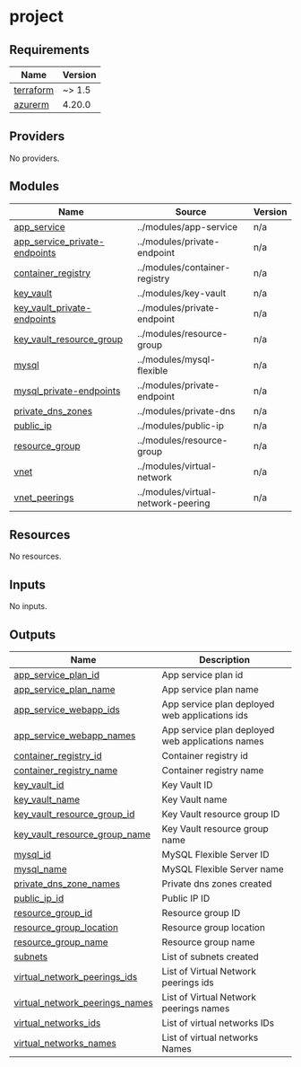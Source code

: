 # project

<!-- BEGINNING OF PRE-COMMIT-TERRAFORM DOCS HOOK -->
## Requirements

| Name | Version |
|------|---------|
| <a name="requirement_terraform"></a> [terraform](#requirement\_terraform) | ~> 1.5 |
| <a name="requirement_azurerm"></a> [azurerm](#requirement\_azurerm) | 4.20.0 |

## Providers

No providers.

## Modules

| Name | Source | Version |
|------|--------|---------|
| <a name="module_app_service"></a> [app\_service](#module\_app\_service) | ../modules/app-service | n/a |
| <a name="module_app_service_private-endpoints"></a> [app\_service\_private-endpoints](#module\_app\_service\_private-endpoints) | ../modules/private-endpoint | n/a |
| <a name="module_container_registry"></a> [container\_registry](#module\_container\_registry) | ../modules/container-registry | n/a |
| <a name="module_key_vault"></a> [key\_vault](#module\_key\_vault) | ../modules/key-vault | n/a |
| <a name="module_key_vault_private-endpoints"></a> [key\_vault\_private-endpoints](#module\_key\_vault\_private-endpoints) | ../modules/private-endpoint | n/a |
| <a name="module_key_vault_resource_group"></a> [key\_vault\_resource\_group](#module\_key\_vault\_resource\_group) | ../modules/resource-group | n/a |
| <a name="module_mysql"></a> [mysql](#module\_mysql) | ../modules/mysql-flexible | n/a |
| <a name="module_mysql_private-endpoints"></a> [mysql\_private-endpoints](#module\_mysql\_private-endpoints) | ../modules/private-endpoint | n/a |
| <a name="module_private_dns_zones"></a> [private\_dns\_zones](#module\_private\_dns\_zones) | ../modules/private-dns | n/a |
| <a name="module_public_ip"></a> [public\_ip](#module\_public\_ip) | ../modules/public-ip | n/a |
| <a name="module_resource_group"></a> [resource\_group](#module\_resource\_group) | ../modules/resource-group | n/a |
| <a name="module_vnet"></a> [vnet](#module\_vnet) | ../modules/virtual-network | n/a |
| <a name="module_vnet_peerings"></a> [vnet\_peerings](#module\_vnet\_peerings) | ../modules/virtual-network-peering | n/a |

## Resources

No resources.

## Inputs

No inputs.

## Outputs

| Name | Description |
|------|-------------|
| <a name="output_app_service_plan_id"></a> [app\_service\_plan\_id](#output\_app\_service\_plan\_id) | App service plan id |
| <a name="output_app_service_plan_name"></a> [app\_service\_plan\_name](#output\_app\_service\_plan\_name) | App service plan name |
| <a name="output_app_service_webapp_ids"></a> [app\_service\_webapp\_ids](#output\_app\_service\_webapp\_ids) | App service plan deployed web applications ids |
| <a name="output_app_service_webapp_names"></a> [app\_service\_webapp\_names](#output\_app\_service\_webapp\_names) | App service plan deployed web applications names |
| <a name="output_container_registry_id"></a> [container\_registry\_id](#output\_container\_registry\_id) | Container registry id |
| <a name="output_container_registry_name"></a> [container\_registry\_name](#output\_container\_registry\_name) | Container registry name |
| <a name="output_key_vault_id"></a> [key\_vault\_id](#output\_key\_vault\_id) | Key Vault ID |
| <a name="output_key_vault_name"></a> [key\_vault\_name](#output\_key\_vault\_name) | Key Vault name |
| <a name="output_key_vault_resource_group_id"></a> [key\_vault\_resource\_group\_id](#output\_key\_vault\_resource\_group\_id) | Key Vault resource group ID |
| <a name="output_key_vault_resource_group_name"></a> [key\_vault\_resource\_group\_name](#output\_key\_vault\_resource\_group\_name) | Key Vault resource group name |
| <a name="output_mysql_id"></a> [mysql\_id](#output\_mysql\_id) | MySQL Flexible Server ID |
| <a name="output_mysql_name"></a> [mysql\_name](#output\_mysql\_name) | MySQL Flexible Server name |
| <a name="output_private_dns_zone_names"></a> [private\_dns\_zone\_names](#output\_private\_dns\_zone\_names) | Private dns zones created |
| <a name="output_public_ip_id"></a> [public\_ip\_id](#output\_public\_ip\_id) | Public IP ID |
| <a name="output_resource_group_id"></a> [resource\_group\_id](#output\_resource\_group\_id) | Resource group ID |
| <a name="output_resource_group_location"></a> [resource\_group\_location](#output\_resource\_group\_location) | Resource group location |
| <a name="output_resource_group_name"></a> [resource\_group\_name](#output\_resource\_group\_name) | Resource group name |
| <a name="output_subnets"></a> [subnets](#output\_subnets) | List of subnets created |
| <a name="output_virtual_network_peerings_ids"></a> [virtual\_network\_peerings\_ids](#output\_virtual\_network\_peerings\_ids) | List of Virtual Network peerings ids |
| <a name="output_virtual_network_peerings_names"></a> [virtual\_network\_peerings\_names](#output\_virtual\_network\_peerings\_names) | List of Virtual Network peerings names |
| <a name="output_virtual_networks_ids"></a> [virtual\_networks\_ids](#output\_virtual\_networks\_ids) | List of virtual networks IDs |
| <a name="output_virtual_networks_names"></a> [virtual\_networks\_names](#output\_virtual\_networks\_names) | List of virtual networks Names |
<!-- END OF PRE-COMMIT-TERRAFORM DOCS HOOK -->
